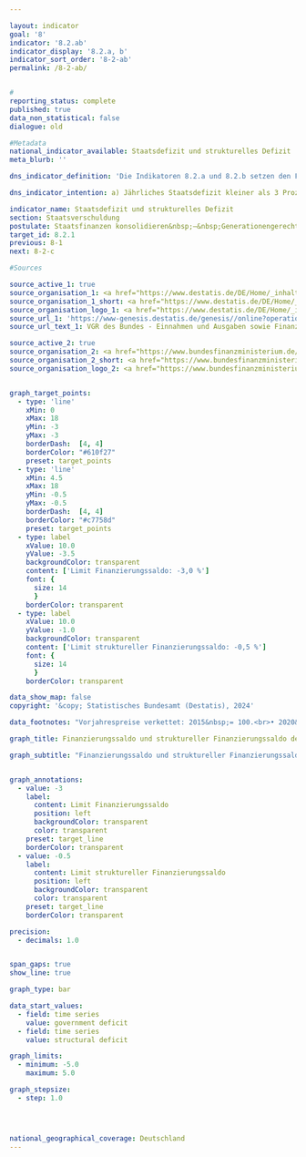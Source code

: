 ```yaml
---

layout: indicator        
goal: '8'        
indicator: '8.2.ab'        
indicator_display: '8.2.a, b'        
indicator_sort_order: '8-2-ab'        
permalink: /8-2-ab/        


#
reporting_status: complete        
published: true        
data_non_statistical: false        
dialogue: old

#Metadata        
national_indicator_available: Staatsdefizit und strukturelles Defizit  
meta_blurb: ''      

dns_indicator_definition: 'Die Indikatoren 8.2.a und 8.2.b setzen den Finanzierungssaldo des Staates und den strukturellen Finanzierungssaldo in Relation zum Bruttoinlandsprodukt (<abbr title="Bruttoinlandsprodukt" tabindex="0">BIP</abbr>) in jeweiligen Preisen. Der Finanzierungssaldo des Staates berechnet sich aus Staatseinnahmen abzüglich Staatsausgaben in der Abgrenzung der Volkswirtschaftlichen Gesamtrechnungen (<abbr title="Volkswirtschaftliche Gesamtrechnungen" tabindex="0">VGR</abbr>). Beim jährlichen strukturellen Saldo handelt es sich um denjenigen Teil des Finanzierungssaldos, der nicht auf konjunkturelle Schwankungen und temporäre Effekte zurückzuführen ist. Ein negativer Finanzierungssaldo wird als Defizit bezeichnet; ein positiver als Überschuss.'       

dns_indicator_intention: a) Jährliches Staatsdefizit kleiner als 3 Prozent des BIP; Beibehaltung bis 2030<br>b) Strukturell ausgeglichener Staatshaushalt, gesamtstaatliches strukturelles Defizit von maximal 0,5 Prozent des BIP; Beibehaltung bis 2030

indicator_name: Staatsdefizit und strukturelles Defizit        
section: Staatsverschuldung        
postulate: Staatsfinanzen konsolidieren&nbsp;–&nbsp;Generationengerechtigkeit schaffen        
target_id: 8.2.1        
previous: 8-1        
next: 8-2-c                

#Sources        

source_active_1: true
source_organisation_1: <a href="https://www.destatis.de/DE/Home/_inhalt.html" target="_blank">Statistisches Bundesamt</a>
source_organisation_1_short: <a href="https://www.destatis.de/DE/Home/_inhalt.html" target="_blank">Statistisches Bundesamt</a>
source_organisation_logo_1: <a href="https://www.destatis.de/DE/Home/_inhalt.html" target="_blank"><img src="https://dns-indikatoren.de/public/OrgImgDe/destatis.png" alt="Statistisches Bundesamt" title=" Klicken Sie hier um zur Homepage der Organisation Statistisches Bundesamt zu gelangen." style="height:60px; width:148px; border:transparent"/></a>
source_url_1: 'https://www-genesis.destatis.de/genesis//online?operation=table&code=81000-0031&bypass=true&levelindex=1&levelid=1660802268437&language=de'
source_url_text_1: VGR des Bundes - Einnahmen und Ausgaben sowie Finanzierungssaldo des Staates&nbsp;–&nbsp;GENESIS online 81000-0031

source_active_2: true
source_organisation_2: <a href="https://www.bundesfinanzministerium.de/Web/DE/Home/home.html" target="_blank" onclick="return confirm_alert('des Bundesministeriums der Finanzen', 'De')">Bundesministerium der Finanzen</a>
source_organisation_2_short: <a href="https://www.bundesfinanzministerium.de/Web/DE/Home/home.html" target="_blank" onclick="return confirm_alert('des Bundesministeriums der Finanzen', 'De')">Bundesministerium der Finanzen</a>
source_organisation_logo_2: <a href="https://www.bundesfinanzministerium.de/Web/DE/Home/home.html" target="_blank" onclick="return confirm_alert('des Bundesministeriums der Finanzen', 'De')"><img src="https://dns-indikatoren.de/public/OrgImgDe/bmf.png" alt="Bundesministerium der Finanzen" title=" Klicken Sie hier um zur Homepage der Organisation Bundesministerium der Finanzen zu gelangen." style="height:60px; width:148px; border:transparent"/></a>


graph_target_points:
  - type: 'line'
    xMin: 0
    xMax: 18
    yMin: -3
    yMax: -3
    borderDash:  [4, 4]
    borderColor: "#610f27"
    preset: target_points
  - type: 'line'
    xMin: 4.5
    xMax: 18
    yMin: -0.5
    yMax: -0.5
    borderDash:  [4, 4]
    borderColor: "#c7758d"
    preset: target_points
  - type: label
    xValue: 10.0
    yValue: -3.5
    backgroundColor: transparent
    content: ['Limit Finanzierungssaldo: -3,0 %']
    font: {
      size: 14
      }
    borderColor: transparent
  - type: label
    xValue: 10.0
    yValue: -1.0
    backgroundColor: transparent
    content: ['Limit struktureller Finanzierungssaldo: -0,5 %']
    font: {
      size: 14
      }
    borderColor: transparent        

data_show_map: false        
copyright: '&copy; Statistisches Bundesamt (Destatis), 2024'        

data_footnotes: "Vorjahrespreise verkettet: 2015&nbsp;= 100.<br>• 2020&nbsp;bis 2023&nbsp;vorläufige Daten.<br>• Strukturelles Defizit: Die Daten basieren auf einer Sonderauswertung und sind nicht öffentlich zugänglich."        

graph_title: Finanzierungssaldo und struktureller Finanzierungssaldo des Staates        

graph_subtitle: "Finanzierungssaldo und struktureller Finanzierungssaldo: Anteil am BIP (in jeweiligen Preisen); Bruttoinlandsprodukt (preisbereinigt): Veränderung gegenüber dem Vorjahr"        


graph_annotations:
  - value: -3
    label:
      content: Limit Finanzierungssaldo
      position: left
      backgroundColor: transparent
      color: transparent
    preset: target_line
    borderColor: transparent
  - value: -0.5
    label:
      content: Limit struktureller Finanzierungssaldo
      position: left
      backgroundColor: transparent
      color: transparent
    preset: target_line
    borderColor: transparent        

precision:
  - decimals: 1.0


span_gaps: true        
show_line: true        

graph_type: bar        

data_start_values:
  - field: time series
    value: government deficit
  - field: time series
    value: structural deficit        

graph_limits:
  - minimum: -5.0
    maximum: 5.0        

graph_stepsize:
  - step: 1.0




national_geographical_coverage: Deutschland                
---
```

